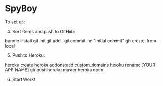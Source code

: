 # SpyBoy

To set up:

4. Sort Gems and push to GitHub:

  bundle install
  git init
  git add .
  git commit -m "Initial commit"
  gh create-from-local
  
5. Push to Heroku:

  heroku create
  heroku addons:add custom_domains
  heroku rename [YOUR APP NAME]
  git push heroku master
  heroku open

6. Start Work!